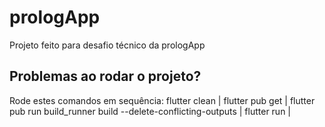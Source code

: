 # prologApp
Projeto feito para desafio técnico da prologApp

## Problemas ao rodar o projeto? 
Rode estes comandos em sequência: flutter clean | flutter pub get | flutter pub run build_runner build --delete-conflicting-outputs | flutter run |
